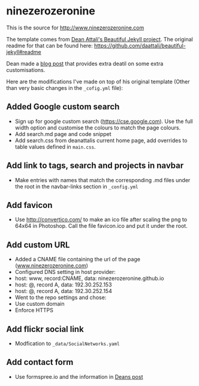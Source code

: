 # ninezerozeronine

This is the source for http://www.ninezerozeronine.com

The template comes from [Dean Attali's Beautiful Jekyll project](http://deanattali.com/beautiful-jekyll). The original readme for that can be found here: https://github.com/daattali/beautiful-jekyll#readme

Dean made a [blog post](https://deanattali.com/2015/03/12/beautiful-jekyll-how-to-build-a-site-in-minutes/) that provides extra deatil on some extra customisations.

Here are the modifications I've made on top of his original template (Other than very basic changes in the `_cofig.yml` file):

## Added Google custom search

* Sign up for google custom search (https://cse.google.com). Use the full width option and customise the colours to match the page colours.
* Add search.md page and code snippet
* Add search.css from deanattalis current home page, add overrides to table values defined in `main.css`. 

## Add link to tags, search and projects in navbar

* Make entries with names that match the corresponding .md files under the root in the navbar-links section in `_config.yml`

## Add favicon

* Use http://convertico.com/ to make an ico file after scaling the png to 64x64 in Photoshop. Call the file favicon.ico and put it under the root.

## Add custom URL
* Added a CNAME file containing the url of the page (www.ninezerozeronine.com)
* Configured DNS setting in host provider:
 * host: www, record:CNAME, data: ninezerozeronine.github.io
 * host: @, record A, data: 192.30.252.153
 * host: @, record A, data: 192.30.252.154
* Went to the repo settings and chose:
 * Use custom domain
 * Enforce HTTPS

## Add flickr social link

* Modfication to `_data/SocialNetworks.yaml`

## Add contact form

* Use formspree.io and the information in [Deans post](http://disq.us/p/1qmi76b)